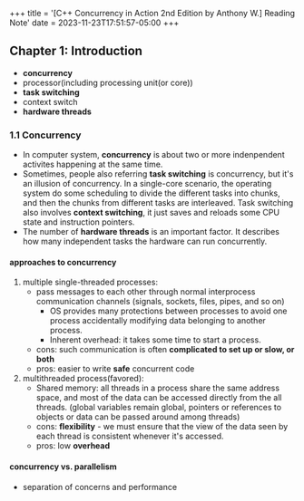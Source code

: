 +++
title = '[C++ Concurrency in Action 2nd Edition by Anthony W.] Reading Note'
date = 2023-11-23T17:51:57-05:00
+++

## Chapter 1: Introduction
- **concurrency**
- processor(including processing unit(or core))
- **task switching**
- context switch
- **hardware threads**
### 1.1 Concurrency
- In computer system, **concurrency** is about two or more indenpendent activites happening at the same time.
- Sometimes, people also referring **task switching** is concurrency, but it's an illusion of concurrency. In a single-core scenario, the operating system do some scheduling to divide the different tasks into chunks, and then the chunks from different tasks are interleaved. Task switching also involves **context switching**, it just saves and reloads some CPU state and instruction pointers.
- The number of **hardware threads** is an important factor. It describes how many independent tasks the hardware can run concurrently.
#### approaches to concurrency
1. multiple single-threaded processes: 
    - pass messages to each other through normal interprocess communication channels (signals, sockets, files, pipes, and so on)
        - OS provides many protections between processes to avoid one process accidentally modifying data belonging to another process.
        - Inherent overhead: it takes some time to start a process.  
    - cons: such communication is often **complicated to set up or slow, or both**
    - pros: easier to write **safe** concurrent code
2. multithreaded process(favored):
    - Shared memory: all threads in a process share the same address space, and most of the data can be accessed directly from the all threads. (global variables remain global, pointers or references to objects or data can be passed around among threads)
    - cons: **flexibility** - we must ensure that the view of the data seen by each thread is consistent whenever it's accessed.
    - pros: low **overhead**
#### concurrency vs. parallelism
- separation of concerns and performance

